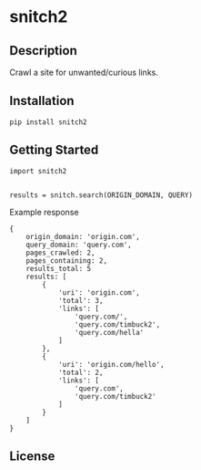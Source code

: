 # snitch2

## Description
Crawl a site for unwanted/curious links.

## Installation
```
pip install snitch2
```

## Getting Started
```
import snitch2


results = snitch.search(ORIGIN_DOMAIN, QUERY)
```

Example response
```
{
    origin_domain: 'origin.com',
    query_domain: 'query.com',
    pages_crawled: 2,
    pages_containing: 2,
    results_total: 5
    results: [
        {
            'uri': 'origin.com',
            'total': 3,
            'links': [
                'query.com/',
                'query.com/timbuck2',
                'query.com/hella'
            ]
        },
        {
            'uri': 'origin.com/hello',
            'total': 2,
            'links': [
                'query.com',
                'query.com/timbuck2'
            ]
        }
    ]
}
```

## License